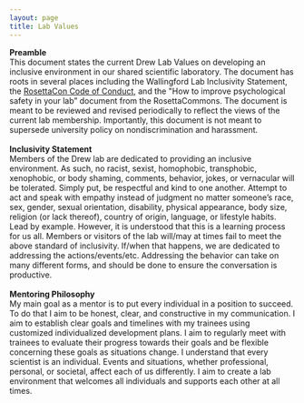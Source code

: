 ```yaml
---
layout: page
title: Lab Values 
---
```


<p>
<strong>Preamble</strong>
<br>
This document states the current Drew Lab Values on developing an inclusive environment in our shared scientific laboratory. The document has roots in several places including the Wallingford Lab Inclusivity Statement, the <a href="https://www.rosettadesigngroup.com/rosettacon/?page_id=87" target="_blank">RosettaCon Code of Conduct</a>, and the "How to improve psychological safety in your lab” document from the RosettaCommons. The document is meant to be reviewed and revised periodically to reflect the views of the current lab membership. Importantly, this document is not meant to supersede university policy on nondiscrimination and harassment. 
<br>
<br>
<strong>Inclusivity Statement</strong>
<br>
Members of the Drew lab are dedicated to providing an inclusive environment. As such, no racist, sexist, homophobic, transphobic, xenophobic, or body shaming, comments, behavior, jokes, or vernacular will be tolerated. Simply put, be respectful and kind to one another. Attempt to act and speak with empathy instead of judgment no matter someone’s race, sex, gender, sexual orientation, disability, physical appearance, body size, religion (or lack thereof), country of origin, language, or lifestyle habits. Lead by example. However, it is understood that this is a learning process for us all. Members or visitors of the lab will/may at times fail to meet the above standard of inclusivity. If/when that happens, we are dedicated to addressing the actions/events/etc. Addressing the behavior can take on many different forms, and should be done to ensure the conversation is productive.
<br>
<br>
<strong>Mentoring Philosophy</strong>
<br>
My main goal as a mentor is to put every individual in a position to succeed. To do that I aim to be honest, clear, and constructive in my communication. I aim to establish clear goals and timelines with my trainees using customized individualized development plans. I aim to regularly meet with trainees to evaluate their progress towards their goals and be flexible concerning these goals as situations change. I understand that every scientist is an individual. Events and situations, whether professional, personal, or societal, affect each of us differently. I aim to create a lab environment that welcomes all individuals and supports each other at all times.




